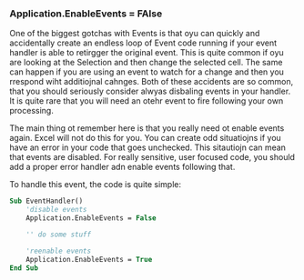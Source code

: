 ### Application.EnableEvents = FAlse

One of the biggest gotchas with Events is that oyu can quickly and accidentally create an endless loop of Event code running if your event handler is able to retirgger the original event. This is quite common if oyu are looking at the Selection and then change the selected cell. The same can happen if you are using an event to watch for a change and then you rrespond wiht additiojnal cahnges. Both of these accidents are so common, that you should seriously consider alwyas disbaling events in your handler. It is quite rare that you will need an otehr event to fire following your own processing.

The main thing ot remember here is that you really need ot enable events again. Excel will not do this for you. You can create odd situatiojns if you have an error in your code that goes unchecked. This sitautiojn can mean that events are disabled. For really sensitive, user focused code, you should add a proper error handler adn enable events following that.

To handle this event, the code is quite simple:

```vb
Sub EventHandler()
    'disable events
    Application.EnableEvents = False

    '' do some stuff

    'reenable events
    Application.EnableEvents = True
End Sub
```
